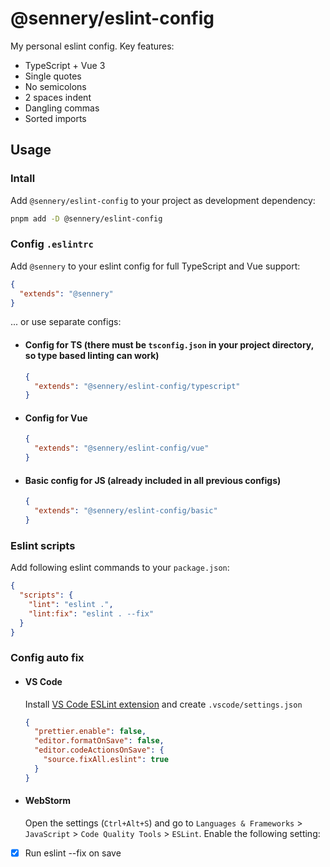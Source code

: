 # @sennery/eslint-config

My personal eslint config. Key features:

- TypeScript + Vue 3
- Single quotes
- No semicolons
- 2 spaces indent
- Dangling commas
- Sorted imports

## Usage
### Intall

Add `@sennery/eslint-config` to your project as development dependency:

```sh
pnpm add -D @sennery/eslint-config
```

### Config `.eslintrc`

Add `@sennery` to your eslint config for full TypeScript and Vue support:

```json
{
  "extends": "@sennery"
}
```

... or use separate configs:

- #### Config for TS (there must be `tsconfig.json` in your project directory, so type based linting can work)

    ```json
    {
      "extends": "@sennery/eslint-config/typescript"
    }
    ```

- #### Config for Vue

    ```json
    {
      "extends": "@sennery/eslint-config/vue"
    }
    ```

- #### Basic config for JS (already included in all previous configs)

    ```json
    { 
      "extends": "@sennery/eslint-config/basic"
    }
    ```

### Eslint scripts

Add following eslint commands to your `package.json`:

```json
{
  "scripts": {
    "lint": "eslint .",
    "lint:fix": "eslint . --fix"
  }
}
```

### Config auto fix

- #### VS Code

    Install [VS Code ESLint extension](https://marketplace.visualstudio.com/items?itemName=dbaeumer.vscode-eslint) and create `.vscode/settings.json`
    
    ```json
    {
      "prettier.enable": false,
      "editor.formatOnSave": false,
      "editor.codeActionsOnSave": {
        "source.fixAll.eslint": true
      }
    }
    ```

- #### WebStorm

    Open the settings (`Ctrl+Alt+S`) and go to `Languages & Frameworks` > `JavaScript` > `Code Quality Tools` > `ESLint`. Enable the following setting:


- [x] Run eslint --fix on save

